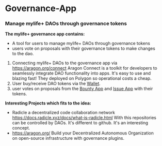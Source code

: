 # Governance-App
### Manage  mylife+ DAOs through governance tokens

**The mylife+ governance app contains:**
- A tool for users to manage  mylife+ DAOs through governance tokens
- users vote on proposals with their governance tokens to make changes to the dao. 

1. Connecting mylife+ DAOs to the governance app via https://aragon.org/connect
Aragon Connect is a toolkit for developers to seamlessly integrate DAO functionality into apps. It's easy to use and blazing fast! They deployed on Polygon so operational costs a cheap.
2. User  buy/receive DAO tokens via the [Wallet](https://github.com/mylife-plus/Wallet). 
3. user votes on proposals from the [Bounty App](https://github.com/mylife-plus/Bounty-App) and [Issue App](https://github.com/mylife-plus/Issue-App) with their tokens. 

**Interesting Projects which fits to the idea:**
- Radicle a decentralized code collaboration network https://docs.radicle.xyz/docs/what-is-radicle.html With this repositories can be controlled by DAOs. It's different to github. It's an interesting concept.
- https://aragon.org/ Build your Decentralized Autonomous Organization on open-source infrastructure with governance plugins.
